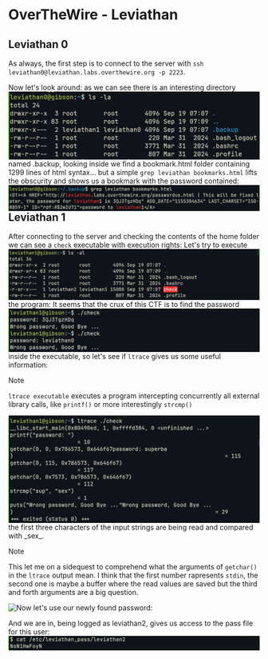 # OverTheWire - Leviathan

## Leviathan 0
As always, the first step is to connect to the server with `ssh leviathan0@leviathan.labs.overthewire.org -p 2223`.

Now let's look around:
<img src="imgs/leviathan0_ls.png" align="left" size=25% >
as we can see there is an interesting directory named .backup, looking inside we find a bookmark.html folder containing 1299 lines of html syntax... but a simple `grep leviathan bookmarks.html` lifts the obscurity and shows us a bookmark with the password contained:
<img src="imgs/leviathan0_grep.png" align="left" size=25% >
## Leviathan 1
After connecting to the server and checking the contents of the home folder we can see a  `check` executable with execution rights:
<img src="imgs/leviathan1_ls.png" align="left" size=25% >
Let's try to execute the program:
<img src="imgs/leviathan1_check.webp" align="left" size=25% >
It seems that the crux of this CTF is to find the password inside the executable, so let's see if `ltrace` gives us some useful information:

>[!note]
>`ltrace executable` executes a program intercepting concurrently all external library calls, like `printf()` or more interestingly `strcmp()`

<img src="imgs/leviathan1_ltrace.webp" align="left" size=25% >
the first three characters of the input strings are being read and compared with _sex_.

> [!note]
This let me on a sidequest to comprehend what the arguments of `getchar()` in the `ltrace` output mean. I think that the first number rapresents `stdin`, the second one is maybe a buffer where the read values are saved but the third and forth arguments are a big question.

Now let's use our newly found password:
<img src=imgs/leviathan1_check2.png align=left size=25%>

And we are in, being logged as leviathan2, gives us access to the pass file for this user:
<img src="imgs/leviathan1_cat.webp" align="left" size=25% >
